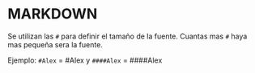 # MARKDOWN 

Se utilizan las ``#`` para definir el tamaño de la fuente. Cuantas mas ``#`` haya mas pequeña sera la fuente.

Ejemplo: ``#Alex`` = #Alex  y  ``####Alex`` = ####Alex
